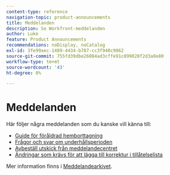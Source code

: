 ```yaml
---
content-type: reference
navigation-topic: product-announcements
title: Meddelanden
description: Se Workfront-meddelanden
author: Luke
feature: Product Announcements
recommendations: noDisplay, noCatalog
exl-id: 3fe99aec-1489-4434-b787-cc3f940c9062
source-git-commit: 755fd39dbe26084ad3cffe91c899028f2d3a0e80
workflow-type: tm+mt
source-wordcount: '43'
ht-degree: 0%

---
```


# Meddelanden

Här följer några meddelanden som du kanske vill känna till:

* [Guide för föråldrad hemborttagning](/help/quicksilver/product-announcements/announcements/legacy-home-deprecation.md)
* [Frågor och svar om underhållsperioden](../../product-announcements/announcements/maintenance-window-faq.md)
* [Avbeställ utskick från meddelandecentret](unsubscribe-from-ac-messages.md)
* [Ändringar som krävs för att lägga till korrektur i tillåtelselista](proofhq-domain-change-workfront.md)



Mer information finns i [Meddelandearkivet](announcement-archive/announcement-archive.md).
